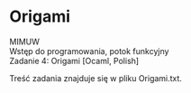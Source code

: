 # Origami

MIMUW  
Wstęp do programowania, potok funkcyjny  
Zadanie 4: Origami [Ocaml, Polish]  

Treść zadania znajduje się w pliku Origami.txt.
